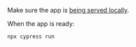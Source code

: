 Make sure the app is [being served locally](./serve-app-locally.md).

When the app is ready:

```
npx cypress run
```